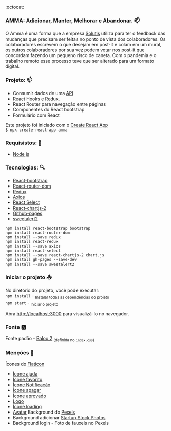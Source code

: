 :octocat:

### AMMA: Adicionar, Manter, Melhorar e Abandonar. :mailbox: 
 O Amma é uma forma que a empresa [Solutis](https://solutis.com.br/) utiliza para ter o feedback das mudanças que precisam ser feitas no ponto de vista dos colaboradores. Os colaboradores escrevem o que desejam em post-it e colam em um mural, os outros colaboradores por sua vez podem votar nos post-it que concordam fazendo um pequeno risco de caneta. Com o pandemia e o trabalho remoto esse processo teve que ser alterado para um formato digital.

### Projeto: :mailbox: 
- Consumir dados de uma [API](https://github.com/KevenBarauna/Amma/edit/develop-api/Api/ApiAmma/README.md)
- React Hooks e Redux.
- React Router para navegação entre páginas
- Componentes do React bootstrap
- Formulário com React


Este projeto foi iniciado com o [Create React App](https://github.com/facebook/create-react-app)<br>
 `$ npx create-react-app amma`

### Requisistos: :pencil:
- [Node js](https://nodejs.org/en/)

### Tecnologias: :mag:
- [React-bootstrap](https://react-bootstrap.github.io/getting-started/introduction)  
- [React-router-dom](https://reactrouter.com/web/guides/quick-start)
- [Redux](https://redux.js.org/basics/usage-with-react)
- [Axios](https://www.npmjs.com/package/axios)
- [React Select](https://react-select.com/home)
- [React-chartjs-2](https://www.npmjs.com/package/react-chartjs-2)
- [Github-pages](https://www.npmjs.com/package/gh-pages)
- [sweetalert2](https://www.npmjs.com/package/sweetalert2)

```
npm install react-bootstrap bootstrap
npm install react-router-dom
npm install --save redux
npm install react-redux
npm install --save axios
npm install react-select
npm install --save react-chartjs-2 chart.js
npm install gh-pages --save-dev
npm install --save sweetalert2
```


### Iniciar o projeto :outbox_tray:
No diretório do projeto, você pode executar:<br>
`npm install` - <sub>Instalar todas as dependências do projeto</sub><br>
`npm start` - <sub>Iniciar o projeto</sub>

Abra [http://localhost:3000](http://localhost:3000) para visualizá-lo no navegador.

### Fonte :a:
Fonte padão - [Baloo 2](https://fonts.google.com/specimen/Baloo+2?sidebar.open=true&selection.family=Baloo+2:wght@400;500;600;700;800#standard-styles) <sub>(definida no `index.css`)</sub>

### Menções :page_with_curl:
 Ícones do [Flaticon](https://www.flaticon.com/br/)
 - [Ícone ajuda]()
 - [Ícone favorito](ttps://www.flaticon.com/br/icone-gratis/ame_2913252)
 - [Ícone Notificação](https://www.flaticon.com/br/icone-gratis/sino_1156949?term=notification&page=1&position=3)
 - [Ícone apagar](https://www.flaticon.com/br/icone-gratis/apagar_3389157?term=apagar&page=1&position=9)
 - [Ícone aprovado](https://www.flaticon.com/br/icone-gratis/carraca_716225)
 - [Logo](https://www.linkedin.com/in/keven-bara%C3%BAna-2a9a47173/)
 - [Ícone loading](https://www.linkedin.com/in/keven-bara%C3%BAna-2a9a47173/)
 - [Avatar](https://www.flaticon.com/br/packs/fairytale-42?k=1599781706295)
 Background do [Pexels](https://www.pexels.com/pt-br/)
- Background adicionar [Startup Stock Photos](https://www.pexels.com/pt-br/foto/brainstorm-comodo-complexo-complicado-212286/)
- Background login - Foto de fauxels no Pexels
